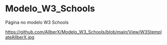 # Modelo_W3_Schools
Página no modelo W3 Schools 

<!-- https://www.w3schools.com/w3css/w3css_templates.asp -->
https://github.com/AllberX/Modelo_W3_Schools/blob/main/View/W3StemplateAllberX.jpg
